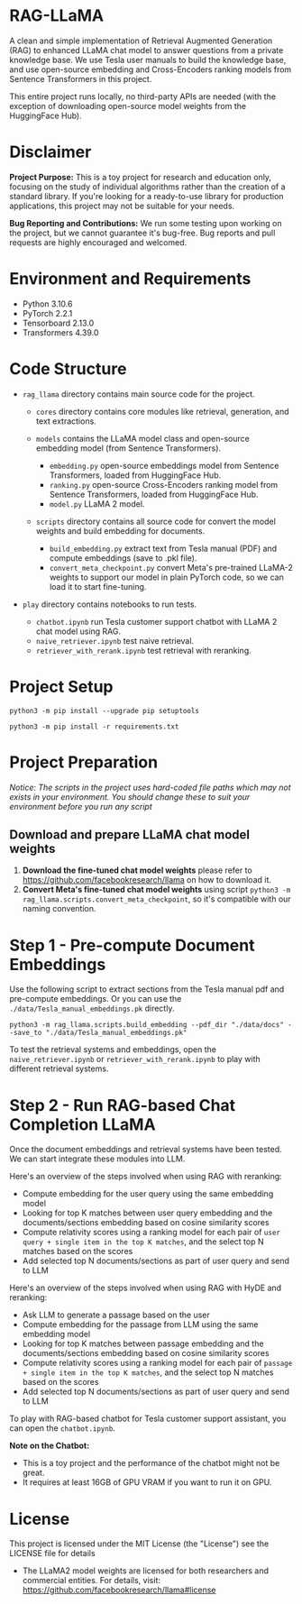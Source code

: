# RAG-LLaMA

A clean and simple implementation of Retrieval Augmented Generation (RAG) to enhanced LLaMA chat model to answer questions from a private knowledge base. We use Tesla user manuals to build the knowledge base, and use open-source embedding and Cross-Encoders ranking models from Sentence Transformers in this project.

This entire project runs locally, no third-party APIs are needed (with the exception of downloading open-source model weights from the HuggingFace Hub).

# Disclaimer

**Project Purpose:** This is a toy project for research and education only, focusing on the study of individual algorithms rather than the creation of a standard library. If you're looking for a ready-to-use library for production applications, this project may not be suitable for your needs.

**Bug Reporting and Contributions:** We run some testing upon working on the project, but we cannot guarantee it's bug-free. Bug reports and pull requests are highly encouraged and welcomed.

# Environment and Requirements

- Python 3.10.6
- PyTorch 2.2.1
- Tensorboard 2.13.0
- Transformers 4.39.0

# Code Structure

- `rag_llama` directory contains main source code for the project.

  - `cores` directory contains core modules like retrieval, generation, and text extractions.
  - `models` contains the LLaMA model class and open-source embedding model (from Sentence Transformers).

    - `embedding.py` open-source embeddings model from Sentence Transformers, loaded from HuggingFace Hub.
    - `ranking.py` open-source Cross-Encoders ranking model from Sentence Transformers, loaded from HuggingFace Hub.
    - `model.py` LLaMA 2 model.

  - `scripts` directory contains all source code for convert the model weights and build embedding for documents.

    - `build_embedding.py` extract text from Tesla manual (PDF) and compute embeddings (save to .pkl file).
    - `convert_meta_checkpoint.py` convert Meta's pre-trained LLaMA-2 weights to support our model in plain PyTorch code, so we can load it to start fine-tuning.

- `play` directory contains notebooks to run tests.
  - `chatbot.ipynb` run Tesla customer support chatbot with LLaMA 2 chat model using RAG.
  - `naive_retriever.ipynb` test naive retrieval.
  - `retriever_with_rerank.ipynb` test retrieval with reranking.

# Project Setup

```
python3 -m pip install --upgrade pip setuptools

python3 -m pip install -r requirements.txt
```

# Project Preparation

_Notice: The scripts in the project uses hard-coded file paths which may not exists in your environment. You should change these to suit your environment before you run any script_

## Download and prepare LLaMA chat model weights

1. **Download the fine-tuned chat model weights** please refer to https://github.com/facebookresearch/llama on how to download it.
2. **Convert Meta's fine-tuned chat model weights** using script `python3 -m rag_llama.scripts.convert_meta_checkpoint`, so it's compatible with our naming convention.

# Step 1 - Pre-compute Document Embeddings

Use the following script to extract sections from the Tesla manual pdf and pre-compute embeddings. Or you can use the `./data/Tesla_manual_embeddings.pk` directly.

```
python3 -m rag_llama.scripts.build_embedding --pdf_dir "./data/docs" --save_to "./data/Tesla_manual_embeddings.pk"
```

To test the retrieval systems and embeddings, open the `naive_retriever.ipynb` or `retriever_with_rerank.ipynb` to play with different retrieval systems.

# Step 2 - Run RAG-based Chat Completion LLaMA

Once the document embeddings and retrieval systems have been tested. We can start integrate these modules into LLM.

Here's an overview of the steps involved when using RAG with reranking:

- Compute embedding for the user query using the same embedding model
- Looking for top K matches between user query embedding and the documents/sections embedding based on cosine similarity scores
- Compute relativity scores using a ranking model for each pair of `user query + single item in the top K matches`, and the select top N matches based on the scores
- Add selected top N documents/sections as part of user query and send to LLM

Here's an overview of the steps involved when using RAG with HyDE and reranking:

- Ask LLM to generate a passage based on the user
- Compute embedding for the passage from LLM using the same embedding model
- Looking for top K matches between passage embedding and the documents/sections embedding based on cosine similarity scores
- Compute relativity scores using a ranking model for each pair of `passage + single item in the top K matches`, and the select top N matches based on the scores
- Add selected top N documents/sections as part of user query and send to LLM

To play with RAG-based chatbot for Tesla customer support assistant, you can open the `chatbot.ipynb`.

**Note on the Chatbot:**

- This is a toy project and the performance of the chatbot might not be great.
- It requires at least 16GB of GPU VRAM if you want to run it on GPU.

# License

This project is licensed under the MIT License (the "License")
see the LICENSE file for details

- The LLaMA2 model weights are licensed for both researchers and commercial entities. For details, visit: https://github.com/facebookresearch/llama#license
